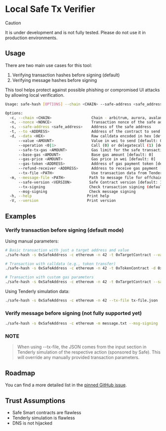 # Local Safe Tx Verifier

> [!CAUTION]
> It is under development and is not fully tested. Please do not use it in production environments.

## Usage

There are two main use cases for this tool:
1. Verifying transaction hashes before signing (default)
2. Verifying message hashes before signing

This tool helps protect against possible phishing or compromised UI attacks by allowing local verification. 

```bash
Usage: safe-hash [OPTIONS] --chain <CHAIN> --safe-address <safe_address>

Options:
  -c, --chain <CHAIN>                  Chain - arbitrum, aurora, avalanche, base, blast, bsc, celo, ethereum, gnosis, linea, mantle, optimism, polygon, scroll, sepolia, worldchain, xlayer, zksync, base-sepolia, gnosis-chiado, polygon-zkevm
  -n, --nonce <NONCE>                  Transaction nonce of the safe address
  -s, --safe-address <safe_address>    Address of the safe address
  -t, --to <ADDRESS>                   Address of the contract to send calldata to
  -d, --data <HEX>                     Raw calldata encoded in hex [default: "0x"]
      --value <AMOUNT>                 Value in wei to send [default: 0]
      --operation <0|1>                Call (0) or delegatecall (1) [default: 0]
      --safe-tx-gas <AMOUNT>           Gas limit for the safe transaction [default: 0]
      --base-gas <AMOUNT>              Base gas amount [default: 0]
      --gas-price <AMOUNT>             Gas price in wei [default: 0]
      --gas-token <ADDRESS>            Address of gas payment token [default: 0x0]
      --refund-receiver <ADDRESS>      Address to receive gas payment [default: 0x0]
      --tx-file <PATH>                 Use transaction data from Tenderly JSON file
  -m, --message-file <PATH>           Path to message file for offchain message hashes
      --safe-version <VERSION>        Safe Contract version [default: 1.3.0]
      --tx-signing                    Check transaction signing (default mode if none specified)
      --msg-signing                   Check message signing
  -h, --help                         Print help
  -V, --version                      Print version
```

## Examples 

### Verify transaction before signing (default mode)

Using manual parameters:
```bash
# Basic transaction with just a target address and value
./safe-hash -s 0xSafeAddress -c ethereum -n 42 -t 0xTargetContract --value 1000000000000000000

# Transaction with calldata (e.g., token transfer)
./safe-hash -s 0xSafeAddress -c ethereum -n 42 -t 0xTokenContract -d 0xdatadatadata

# Transaction with custom gas parameters
./safe-hash -s 0xSafeAddress -c ethereum -n 42 -t 0xTargetContract --safe-tx-gas 100000 --base-gas 21000 --gas-price 50000000000
```

Using Tenderly simulation data:
```bash
./safe-hash -s 0xSafeAddress -c ethereum -n 42 --tx-file tx-file.json
```

### Verify message before signing (not fully supported yet)

```bash
./safe-hash -s 0xSafeAddress -c ethereum -m message.txt --msg-signing
```

### NOTE

> When using --tx-file, the JSON comes from the input section in Tenderly simulation of the respective action (sponsored by Safe). This will override any manually provided transaction parameters.

## Roadmap

You can find a more detailed list in the [pinned GitHub issue](https://github.com/cyfrin/safe-tx-verifier/issues/1).

## Trust Assumptions
* Safe Smart contracts are flawless
* Tenderly simulation is flawless
* DNS is not hijacked
